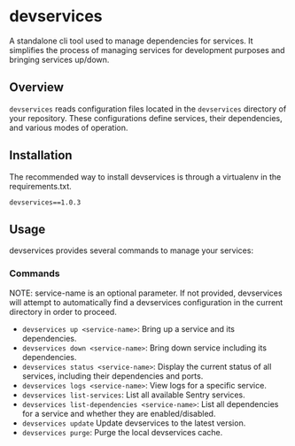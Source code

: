 # devservices

A standalone cli tool used to manage dependencies for services. It simplifies the process of managing services for development purposes and bringing services up/down.

## Overview

`devservices` reads configuration files located in the `devservices` directory of your repository. These configurations define services, their dependencies, and various modes of operation.

## Installation

The recommended way to install devservices is through a virtualenv in the requirements.txt.

```
devservices==1.0.3
```


## Usage

devservices provides several commands to manage your services:

### Commands

NOTE: service-name is an optional parameter. If not provided, devservices will attempt to automatically find a devservices configuration in the current directory in order to proceed.

- `devservices up <service-name>`: Bring up a service and its dependencies.
- `devservices down <service-name>`: Bring down service including its dependencies.
- `devservices status <service-name>`: Display the current status of all services, including their dependencies and ports.
- `devservices logs <service-name>`: View logs for a specific service.
- `devservices list-services`: List all available Sentry services.
- `devservices list-dependencies <service-name>`: List all dependencies for a service and whether they are enabled/disabled.
- `devservices update` Update devservices to the latest version.
- `devservices purge`: Purge the local devservices cache.
